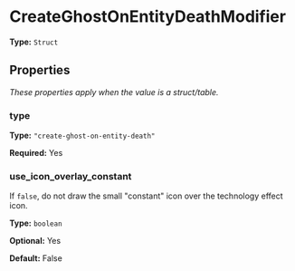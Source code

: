 # CreateGhostOnEntityDeathModifier

**Type:** `Struct`

## Properties

*These properties apply when the value is a struct/table.*

### type

**Type:** `"create-ghost-on-entity-death"`

**Required:** Yes

### use_icon_overlay_constant

If `false`, do not draw the small "constant" icon over the technology effect icon.

**Type:** `boolean`

**Optional:** Yes

**Default:** False

